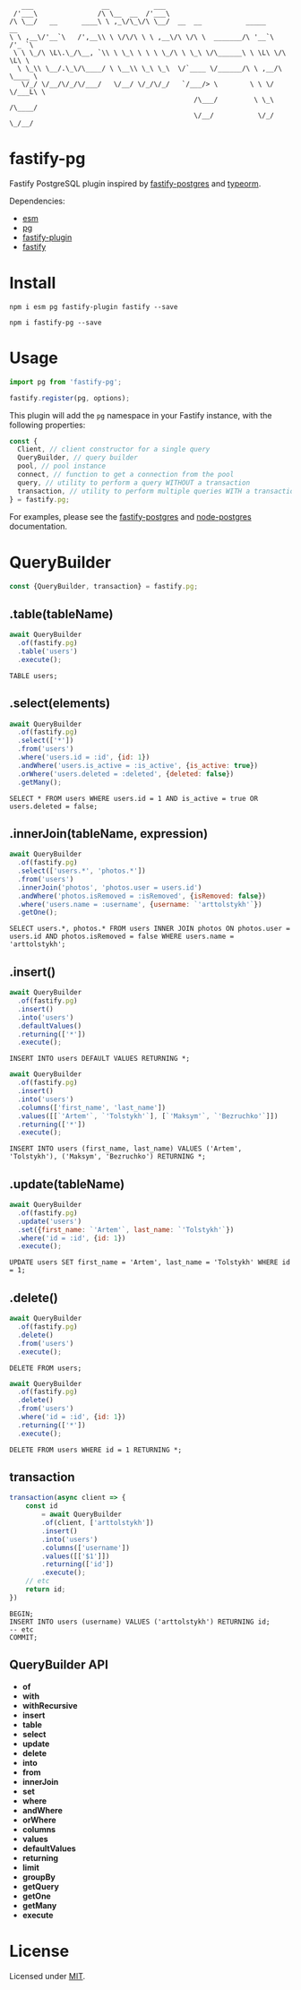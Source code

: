 ```
   ___                 __           ___                                       
 /'___\               /\ \__  __  /'___\                                      
/\ \__/   __      ____\ \ ,_\/\_\/\ \__/  __  __           _____      __      
\ \ ,__\/'__`\   /',__\\ \ \/\/\ \ \ ,__\/\ \/\ \  _______/\ '__`\  /'_ `\    
 \ \ \_/\ \L\.\_/\__, `\\ \ \_\ \ \ \ \_/\ \ \_\ \/\______\ \ \L\ \/\ \L\ \   
  \ \_\\ \__/.\_\/\____/ \ \__\\ \_\ \_\  \/`____ \/______/\ \ ,__/\ \____ \  
   \/_/ \/__/\/_/\/___/   \/__/ \/_/\/_/   `/___/> \        \ \ \/  \/___L\ \ 
                                              /\___/         \ \_\    /\____/ 
                                              \/__/           \/_/    \_/__/  
```
# fastify-pg

Fastify PostgreSQL plugin inspired by [fastify-postgres](https://github.com/fastify/fastify-postgres) and [typeorm](https://github.com/typeorm/typeorm).

Dependencies: 
 - [esm](https://github.com/standard-things/esm)
 - [pg](https://github.com/brianc/node-postgres)
 - [fastify-plugin](https://github.com/fastify/fastify-plugin)
 - [fastify](https://github.com/fastify/fastify)

# Install

```
npm i esm pg fastify-plugin fastify --save
```

```
npm i fastify-pg --save
```

# Usage

```js
import pg from 'fastify-pg';
```

```js
fastify.register(pg, options);
```

This plugin will add the `pg` namespace in your Fastify instance, with the following properties:

```js
const {
  Client, // client constructor for a single query
  QueryBuilder, // query builder
  pool, // pool instance
  connect, // function to get a connection from the pool
  query, // utility to perform a query WITHOUT a transaction
  transaction, // utility to perform multiple queries WITH a transaction
} = fastify.pg;
```

For examples, please see the [fastify-postgres](https://github.com/fastify/fastify-postgres/blob/master/README.md) and [node-postgres](https://node-postgres.com/) documentation.

# QueryBuilder

```js
const {QueryBuilder, transaction} = fastify.pg;
```

## .table(tableName)

```js
await QueryBuilder
  .of(fastify.pg)
  .table('users')
  .execute();
```

```
TABLE users;
```

## .select(elements)

```js
await QueryBuilder
  .of(fastify.pg)
  .select(['*'])
  .from('users')
  .where('users.id = :id', {id: 1})
  .andWhere('users.is_active = :is_active', {is_active: true})
  .orWhere('users.deleted = :deleted', {deleted: false})
  .getMany();
```

```
SELECT * FROM users WHERE users.id = 1 AND is_active = true OR users.deleted = false;
```

## .innerJoin(tableName, expression)

```js
await QueryBuilder
  .of(fastify.pg)
  .select(['users.*', 'photos.*'])
  .from('users')
  .innerJoin('photos', 'photos.user = users.id')
  .andWhere('photos.isRemoved = :isRemoved', {isRemoved: false})
  .where('users.name = :username', {username: `'arttolstykh'`})
  .getOne();
```

```
SELECT users.*, photos.* FROM users INNER JOIN photos ON photos.user = users.id AND photos.isRemoved = false WHERE users.name = 'arttolstykh';
```

## .insert()

```js
await QueryBuilder
  .of(fastify.pg)
  .insert()
  .into('users')
  .defaultValues()
  .returning(['*'])
  .execute();
```

```
INSERT INTO users DEFAULT VALUES RETURNING *;
```

```js
await QueryBuilder
  .of(fastify.pg)
  .insert()
  .into('users')
  .columns(['first_name', 'last_name'])
  .values([[`'Artem'`, `'Tolstykh'`], [`'Maksym'`, `'Bezruchko'`]])
  .returning(['*'])
  .execute();
```

```
INSERT INTO users (first_name, last_name) VALUES ('Artem', 'Tolstykh'), ('Maksym', 'Bezruchko') RETURNING *;
```

## .update(tableName)

```js
await QueryBuilder
  .of(fastify.pg)
  .update('users')
  .set({first_name: `'Artem'`, last_name: `'Tolstykh'`})
  .where('id = :id', {id: 1})
  .execute();
```

```
UPDATE users SET first_name = 'Artem', last_name = 'Tolstykh' WHERE id = 1;
```

## .delete()

```js
await QueryBuilder
  .of(fastify.pg)
  .delete()
  .from('users')
  .execute();
```

```
DELETE FROM users;
```

```js
await QueryBuilder
  .of(fastify.pg)
  .delete()
  .from('users')
  .where('id = :id', {id: 1})
  .returning(['*'])
  .execute();
```

```
DELETE FROM users WHERE id = 1 RETURNING *;
```

## transaction

```js
transaction(async client => {
    const id 
        = await QueryBuilder
        .of(client, ['arttolstykh'])
        .insert()
        .into('users')
        .columns(['username'])
        .values([['$1']])
        .returning(['id'])
        .execute();
    // etc
    return id;
})
```

```
BEGIN;
INSERT INTO users (username) VALUES ('arttolstykh') RETURNING id;
-- etc
COMMIT;
```

## QueryBuilder API

- **of**
- **with**
- **withRecursive**
- **insert**
- **table**
- **select**
- **update**
- **delete**
- **into**
- **from**
- **innerJoin**
- **set**
- **where**
- **andWhere**
- **orWhere**
- **columns**
- **values**
- **defaultValues**
- **returning**
- **limit**
- **groupBy**
- **getQuery**
- **getOne**
- **getMany**
- **execute**

# License

Licensed under [MIT](./LICENSE).